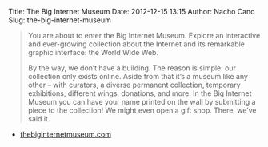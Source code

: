 Title: The Big Internet Museum
Date: 2012-12-15 13:15
Author: Nacho Cano
Slug: the-big-internet-museum

> You are about to enter the Big Internet Museum. Explore an interactive
> and ever-growing collection about the Internet and its remarkable
> graphic interface: the World Wide Web.
>
> By the way, we don’t have a building. The reason is simple: our
> collection only exists online. Aside from that it’s a museum like any
> other – with curators, a diverse permanent collection, temporary
> exhibitions, different wings, donations, and more. In the Big Internet
> Museum you can have your name printed on the wall by submitting a
> piece to the collection! We might even open a gift shop. There, we’ve
> said it.

- [thebiginternetmuseum.com][]

  [thebiginternetmuseum.com]: http://www.thebiginternetmuseum.com/
    "The Big Internet Museum"
